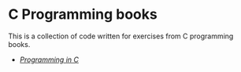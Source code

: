 # C Programming books

This is a collection of code written for exercises from C programming books.

* [_Programming in C_](https://github.com/cinephile85/c-programming-books/tree/master/programming-in-c)
